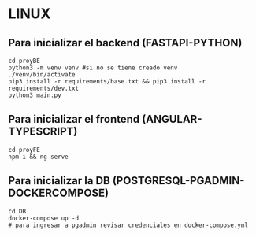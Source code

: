 # LINUX
## Para inicializar el backend (FASTAPI-PYTHON)

```
cd proyBE
python3 -m venv venv #si no se tiene creado venv
./venv/bin/activate
pip3 install -r requirements/base.txt && pip3 install -r requirements/dev.txt
python3 main.py
```

## Para inicializar el frontend (ANGULAR-TYPESCRIPT)

```
cd proyFE
npm i && ng serve
```

## Para inicializar la DB (POSTGRESQL-PGADMIN-DOCKERCOMPOSE)

```
cd DB
docker-compose up -d
# para ingresar a pgadmin revisar credenciales en docker-compose.yml
```